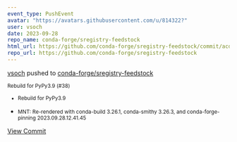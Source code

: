 ```yaml
---
event_type: PushEvent
avatar: "https://avatars.githubusercontent.com/u/814322?"
user: vsoch
date: 2023-09-28
repo_name: conda-forge/sregistry-feedstock
html_url: https://github.com/conda-forge/sregistry-feedstock/commit/acd6a058945097c1a0e9225f46b9aaee2bacdc81
repo_url: https://github.com/conda-forge/sregistry-feedstock
---
```


<a href='https://github.com/vsoch' target='_blank'>vsoch</a> pushed to <a href='https://github.com/conda-forge/sregistry-feedstock' target='_blank'>conda-forge/sregistry-feedstock</a>

<small>Rebuild for PyPy3.9 (#38)

* Rebuild for PyPy3.9

* MNT: Re-rendered with conda-build 3.26.1, conda-smithy 3.26.3, and conda-forge-pinning 2023.09.28.12.41.45</small>

<a href='https://github.com/conda-forge/sregistry-feedstock/commit/acd6a058945097c1a0e9225f46b9aaee2bacdc81' target='_blank'>View Commit</a>